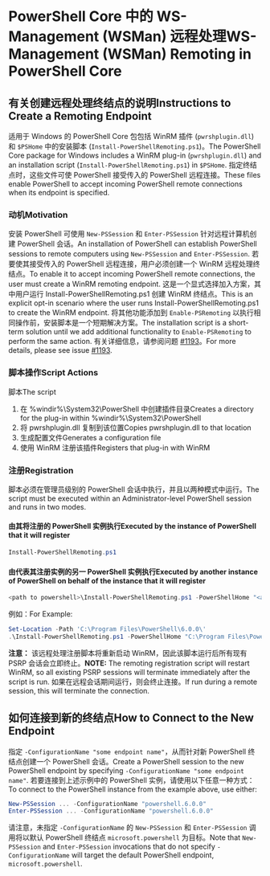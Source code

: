 # <a name="ws-management-wsman-remoting-in-powershell-core"></a><span data-ttu-id="c2d99-101">PowerShell Core 中的 WS-Management (WSMan) 远程处理</span><span class="sxs-lookup"><span data-stu-id="c2d99-101">WS-Management (WSMan) Remoting in PowerShell Core</span></span>

## <a name="instructions-to-create-a-remoting-endpoint"></a><span data-ttu-id="c2d99-102">有关创建远程处理终结点的说明</span><span class="sxs-lookup"><span data-stu-id="c2d99-102">Instructions to Create a Remoting Endpoint</span></span>

<span data-ttu-id="c2d99-103">适用于 Windows 的 PowerShell Core 包包括 WinRM 插件 (`pwrshplugin.dll`) 和 `$PSHome` 中的安装脚本 (`Install-PowerShellRemoting.ps1`)。</span><span class="sxs-lookup"><span data-stu-id="c2d99-103">The PowerShell Core package for Windows includes a WinRM plug-in (`pwrshplugin.dll`) and an installation script (`Install-PowerShellRemoting.ps1`) in `$PSHome`.</span></span>
<span data-ttu-id="c2d99-104">指定终结点时，这些文件可使 PowerShell 接受传入的 PowerShell 远程连接。</span><span class="sxs-lookup"><span data-stu-id="c2d99-104">These files enable PowerShell to accept incoming PowerShell remote connections when its endpoint is specified.</span></span>

### <a name="motivation"></a><span data-ttu-id="c2d99-105">动机</span><span class="sxs-lookup"><span data-stu-id="c2d99-105">Motivation</span></span>

<span data-ttu-id="c2d99-106">安装 PowerShell 可使用 `New-PSSession` 和 `Enter-PSSession` 针对远程计算机创建 PowerShell 会话。</span><span class="sxs-lookup"><span data-stu-id="c2d99-106">An installation of PowerShell can establish PowerShell sessions to remote computers using `New-PSSession` and `Enter-PSSession`.</span></span>
<span data-ttu-id="c2d99-107">若要使其接受传入的 PowerShell 远程连接，用户必须创建一个 WinRM 远程处理终结点。</span><span class="sxs-lookup"><span data-stu-id="c2d99-107">To enable it to accept incoming PowerShell remote connections, the user must create a WinRM remoting endpoint.</span></span>
<span data-ttu-id="c2d99-108">这是一个显式选择加入方案，其中用户运行 Install-PowerShellRemoting.ps1 创建 WinRM 终结点。</span><span class="sxs-lookup"><span data-stu-id="c2d99-108">This is an explicit opt-in scenario where the user runs Install-PowerShellRemoting.ps1 to create the WinRM endpoint.</span></span>
<span data-ttu-id="c2d99-109">将其他功能添加到 `Enable-PSRemoting` 以执行相同操作前，安装脚本是一个短期解决方案。</span><span class="sxs-lookup"><span data-stu-id="c2d99-109">The installation script is a short-term solution until we add additional functionality to `Enable-PSRemoting` to perform the same action.</span></span>
<span data-ttu-id="c2d99-110">有关详细信息，请参阅问题 [#1193](https://github.com/PowerShell/PowerShell/issues/1193)。</span><span class="sxs-lookup"><span data-stu-id="c2d99-110">For more details, please see issue [#1193](https://github.com/PowerShell/PowerShell/issues/1193).</span></span>

### <a name="script-actions"></a><span data-ttu-id="c2d99-111">脚本操作</span><span class="sxs-lookup"><span data-stu-id="c2d99-111">Script Actions</span></span>

<span data-ttu-id="c2d99-112">脚本</span><span class="sxs-lookup"><span data-stu-id="c2d99-112">The script</span></span>

1. <span data-ttu-id="c2d99-113">在 %windir%\System32\PowerShell 中创建插件目录</span><span class="sxs-lookup"><span data-stu-id="c2d99-113">Creates a directory for the plug-in within %windir%\System32\PowerShell</span></span>
1. <span data-ttu-id="c2d99-114">将 pwrshplugin.dll 复制到该位置</span><span class="sxs-lookup"><span data-stu-id="c2d99-114">Copies pwrshplugin.dll to that location</span></span>
1. <span data-ttu-id="c2d99-115">生成配置文件</span><span class="sxs-lookup"><span data-stu-id="c2d99-115">Generates a configuration file</span></span>
1. <span data-ttu-id="c2d99-116">使用 WinRM 注册该插件</span><span class="sxs-lookup"><span data-stu-id="c2d99-116">Registers that plug-in with WinRM</span></span>

### <a name="registration"></a><span data-ttu-id="c2d99-117">注册</span><span class="sxs-lookup"><span data-stu-id="c2d99-117">Registration</span></span>

<span data-ttu-id="c2d99-118">脚本必须在管理员级别的 PowerShell 会话中执行，并且以两种模式中运行。</span><span class="sxs-lookup"><span data-stu-id="c2d99-118">The script must be executed within an Administrator-level PowerShell session and runs in two modes.</span></span>

#### <a name="executed-by-the-instance-of-powershell-that-it-will-register"></a><span data-ttu-id="c2d99-119">由其将注册的 PowerShell 实例执行</span><span class="sxs-lookup"><span data-stu-id="c2d99-119">Executed by the instance of PowerShell that it will register</span></span>

```powershell
Install-PowerShellRemoting.ps1
```

#### <a name="executed-by-another-instance-of-powershell-on-behalf-of-the-instance-that-it-will-register"></a><span data-ttu-id="c2d99-120">由代表其注册实例的另一 PowerShell 实例执行</span><span class="sxs-lookup"><span data-stu-id="c2d99-120">Executed by another instance of PowerShell on behalf of the instance that it will register</span></span>

```powershell
<path to powershell>\Install-PowerShellRemoting.ps1 -PowerShellHome "<absolute path to the instance's $PSHOME>"
```

<span data-ttu-id="c2d99-121">例如：</span><span class="sxs-lookup"><span data-stu-id="c2d99-121">For Example:</span></span>

```powershell
Set-Location -Path 'C:\Program Files\PowerShell\6.0.0\'
.\Install-PowerShellRemoting.ps1 -PowerShellHome "C:\Program Files\PowerShell\6.0.0\"
```

<span data-ttu-id="c2d99-122">**注意：** 该远程处理注册脚本将重新启动 WinRM，因此该脚本运行后所有现有 PSRP 会话会立即终止。</span><span class="sxs-lookup"><span data-stu-id="c2d99-122">**NOTE:** The remoting registration script will restart WinRM, so all existing PSRP sessions will terminate immediately after the script is run.</span></span> <span data-ttu-id="c2d99-123">如果在远程会话期间运行，则会终止连接。</span><span class="sxs-lookup"><span data-stu-id="c2d99-123">If run during a remote session, this will terminate the connection.</span></span>

## <a name="how-to-connect-to-the-new-endpoint"></a><span data-ttu-id="c2d99-124">如何连接到新的终结点</span><span class="sxs-lookup"><span data-stu-id="c2d99-124">How to Connect to the New Endpoint</span></span>

<span data-ttu-id="c2d99-125">指定 `-ConfigurationName "some endpoint name"`，从而针对新 PowerShell 终结点创建一个 PowerShell 会话。</span><span class="sxs-lookup"><span data-stu-id="c2d99-125">Create a PowerShell session to the new PowerShell endpoint by specifying `-ConfigurationName "some endpoint name"`.</span></span> <span data-ttu-id="c2d99-126">若要连接到上述示例中的 PowerShell 实例，请使用以下任意一种方式：</span><span class="sxs-lookup"><span data-stu-id="c2d99-126">To connect to the PowerShell instance from the example above, use either:</span></span>

```powershell
New-PSSession ... -ConfigurationName "powershell.6.0.0"
Enter-PSSession ... -ConfigurationName "powershell.6.0.0"
```

<span data-ttu-id="c2d99-127">请注意，未指定 `-ConfigurationName` 的 `New-PSSession` 和 `Enter-PSSession` 调用将以默认 PowerShell 终结点 `microsoft.powershell` 为目标。</span><span class="sxs-lookup"><span data-stu-id="c2d99-127">Note that `New-PSSession` and `Enter-PSSession` invocations that do not specify `-ConfigurationName` will target the default PowerShell endpoint, `microsoft.powershell`.</span></span>